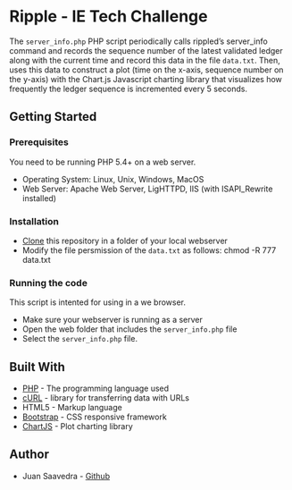 # Ripple - IE Tech Challenge

The `server_info.php` PHP script periodically calls rippled’s server_info command and records the sequence number of the latest validated ledger along with the current time and record this data in the file `data.txt`. Then, uses this data to construct a plot (time on the x-axis, sequence number on the y-axis) with the Chart.js Javascript charting library that visualizes how frequently the ledger sequence is incremented every 5 seconds. 

## Getting Started

### Prerequisites

You need to be running PHP 5.4+ on a web server.

* Operating System: Linux, Unix, Windows, MacOS
* Web Server: Apache Web Server, LigHTTPD, IIS (with ISAPI_Rewrite installed)

### Installation

* [Clone](https://help.github.com/en/github/creating-cloning-and-archiving-repositories/cloning-a-repository) this repository in a folder of your local webserver
* Modify the file persmission of the `data.txt` as follows: chmod -R 777 data.txt

### Running the code

This script is intented for using in a we browser. 

* Make sure your webserver is running as a server
* Open the web folder that includes the `server_info.php` file
* Select the `server_info.php` file.

## Built With

* [PHP](https://www.php.net) - The programming language used
* [cURL](https://curl.haxx.se/) - library for transferring data with URLs
* HTML5 - Markup language
* [Bootstrap](https://getbootstrap.com/) - CSS responsive framework
* [ChartJS](https://www.chartjs.org/) - Plot charting library

## Author

* Juan Saavedra - [Github](https://github.com/saavedrajj)